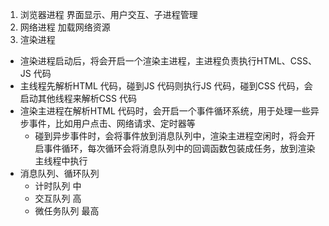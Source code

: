 1. 浏览器进程
界面显示、用户交互、子进程管理
2. 网络进程
加载网络资源
3. 渲染进程
  - 渲染进程启动后，将会开启一个渲染主进程，主进程负责执行HTML、CSS、JS 代码
  - 主线程先解析HTML 代码，碰到JS 代码则执行JS 代码，碰到CSS 代码，会启动其他线程来解析CSS 代码
  - 渲染主进程在解析HTML 代码时，会开启一个事件循环系统，用于处理一些异步事件，比如用户点击、网络请求、定时器等
    - 碰到异步事件时，会将事件放到消息队列中，渲染主进程空闲时，将会开启事件循环，每次循环会将消息队列中的回调函数包装成任务，放到渲染主线程中执行
  - 消息队列、循环队列
      - 计时队列 中
      - 交互队列 高
      - 微任务队列 最高